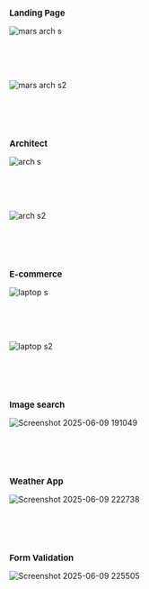 <h2 style="font-size: 15px;">Landing Page</h2>

![mars arch s](https://github.com/user-attachments/assets/19ecbf95-436c-4681-b653-6ad24c6edb2d)

<br><br><br>

![mars arch s2](https://github.com/user-attachments/assets/7b4e1ebd-41a9-4624-bba6-191b6172e282)

<br><br><br>

<h2 style="font-size: 15px;">Architect</h2>

![arch s](https://github.com/user-attachments/assets/c0f09498-601b-4b78-b8d2-0b6c0692d280)

<br><br><br>

![arch s2](https://github.com/user-attachments/assets/bf581999-c460-40a6-b227-a43b81b30312)

<br><br><br>

<h2 style="font-size: 15px;">E-commerce</h2> 

![laptop s](https://github.com/user-attachments/assets/1c1d3aa6-51ca-49b6-b3d0-76818bbb50f0)

<br><br><br>

![laptop s2](https://github.com/user-attachments/assets/c5182bd5-4986-4f62-88e6-917f891a9ed5)

<br><br><br>

<h2 style="font-size: 15px;">Image search</h2> 

![Screenshot 2025-06-09 191049](https://github.com/user-attachments/assets/817f6d31-575f-46c7-a782-db0fa647f8cc)

<br><br><br>

<h2 style="font-size: 15px;">Weather App</h2> 

![Screenshot 2025-06-09 222738](https://github.com/user-attachments/assets/76cab35e-7a15-403a-8977-4fef58bc8ec9)

<br><br><br>

<h2 style="font-size: 15px;">Form Validation</h2> 

![Screenshot 2025-06-09 225505](https://github.com/user-attachments/assets/d8abba7c-cffa-4180-9106-0fd8f625b59f)

<br><br><br>
